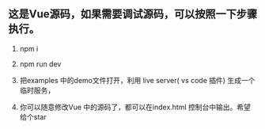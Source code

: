 ## 这是Vue源码，如果需要调试源码，可以按照一下步骤执行。

1. npm i

2. npm run dev

3. 把examples 中的demo文件打开，利用 live server( vs code 插件) 生成一个临时服务，

4. 你可以随意修改Vue 中的源码了，都可以在index.html 控制台中输出。希望给个star